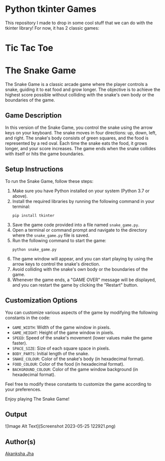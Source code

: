 # Python tkinter Games

This repository I made to drop in some cool stuff that we can do with the tkinter library! 
For now, it has 2 classic games:

# Tic Tac Toe

# The Snake Game

The Snake Game is a classic arcade game where the player controls a snake, guiding it to eat food and grow longer. The objective is to achieve the highest score possible without colliding with the snake's own body or the boundaries of the game.

## Game Description
In this version of the Snake Game, you control the snake using the arrow keys on your keyboard. The snake moves in four directions: up, down, left, and right. The snake's body consists of green squares, and the food is represented by a red oval. Each time the snake eats the food, it grows longer, and your score increases. The game ends when the snake collides with itself or hits the game boundaries.

## Setup Instructions
To run the Snake Game, follow these steps:

1. Make sure you have Python installed on your system (Python 3.7 or above).
2. Install the required libraries by running the following command in your terminal:
   ```
   pip install tkinter
   ```
3. Save the game code provided into a file named `snake_game.py`.
4. Open a terminal or command prompt and navigate to the directory where the `snake_game.py` file is saved.
5. Run the following command to start the game:
   ```
   python snake_game.py
   ```
6. The game window will appear, and you can start playing by using the arrow keys to control the snake's direction.
7. Avoid colliding with the snake's own body or the boundaries of the game.
8. Whenever the game ends, a "GAME OVER" message will be displayed, and you can restart the game by clicking the "Restart" button.

## Customization Options
You can customize various aspects of the game by modifying the following constants in the code:

- `GAME_WIDTH`: Width of the game window in pixels.
- `GAME_HEIGHT`: Height of the game window in pixels.
- `SPEED`: Speed of the snake's movement (lower values make the game faster).
- `SPACE_SIZE`: Size of each square space in pixels.
- `BODY_PARTS`: Initial length of the snake.
- `SNAKE_COLOUR`: Color of the snake's body (in hexadecimal format).
- `FOOD_COLOUR`: Color of the food (in hexadecimal format).
- `BACKGROUND_COLOUR`: Color of the game window background (in hexadecimal format).

Feel free to modify these constants to customize the game according to your preferences.

Enjoy playing The Snake Game!

## Output

![Image Alt Text](Screenshot 2023-05-25 122921.png)

## Author(s)

[Akanksha Jha](https://github.com/Akanksha-202) 
